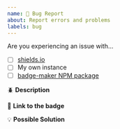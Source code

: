 ```yaml
---
name: 🐛 Bug Report
about: Report errors and problems
labels: bug
---
```


Are you experiencing an issue with...

- [ ] [shields.io](https://shields.io/#/)
- [ ] My own instance
- [ ] [badge-maker NPM package](https://www.npmjs.com/package/badge-maker)

:beetle: **Description**

<!-- A clear and concise description of the problem. -->

:link: **Link to the badge**

<!--
If you are reporting a problem with a specific badge on shields.io,
provide a link to a badge demonstrating the error
-->

:bulb: **Possible Solution**

<!--- Optional: only if you have suggestions on a fix/reason for the bug -->

<!-- Love Shields? Please consider donating $10 to sustain our activities:
👉  https://opencollective.com/shields -->
